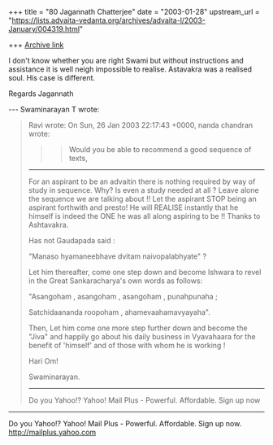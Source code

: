 +++
title = "80 Jagannath Chatterjee"
date = "2003-01-28"
upstream_url = "https://lists.advaita-vedanta.org/archives/advaita-l/2003-January/004319.html"

+++
[Archive link](https://lists.advaita-vedanta.org/archives/advaita-l/2003-January/004319.html)

I don't know whether you are right Swami but without
instructions and assistance it is well neigh
impossible to realise. Astavakra was a realised soul.
His case is different.

Regards
Jagannath

--- Swaminarayan T <tvswaminarayan at YAHOO.COM> wrote:
>
>
>  Ravi <ravi at AMBAA.ORG> wrote:
> On Sun, 26 Jan 2003 22:17:43 +0000, nanda chandran
> wrote:
>
> >>Would you be able to recommend a good sequence of
> texts,
>
> ----------------------------------------------
>
> For an aspirant to be an advaitin there is nothing
> required by way of study in sequence.  Why?   Is
> even a study needed at all ? Leave alone the
> sequence we are talking about !! Let the aspirant
> STOP being an aspirant forthwith and presto! He will
>  REALISE instantly  that he himself is indeed the
> ONE  he was all along aspiring to be !!   Thanks to
> Ashtavakra.
>
>  Has not Gaudapada said :
>
> "Manaso hyamaneebhave dvitam naivopalabhyate" ?
>
>  Let him thereafter, come one step down and become
> Ishwara to revel in the Great Sankaracharya's own
> words as follows:
>
> "Asangoham , asangoham , asangoham ,  punahpunaha ;
>
> Satchidaananda roopoham , ahamevaahamavyayaha".
>
> Then, Let him come one more step further down and
> become  the "Jiva" and happily go about his daily
> business in Vyavahaara  for the benefit of 'himself'
> and of  those with whom he is working !
>
> Hari Om!
>
> Swaminarayan.
>
>
>
> ---------------------------------
> Do you Yahoo!?
> Yahoo! Mail Plus - Powerful. Affordable. Sign up now


__________________________________________________
Do you Yahoo!?
Yahoo! Mail Plus - Powerful. Affordable. Sign up now.
http://mailplus.yahoo.com

